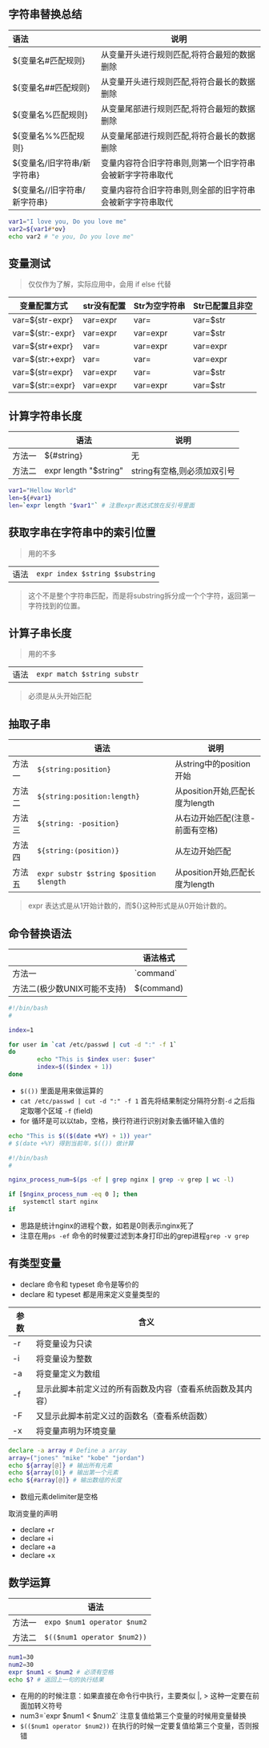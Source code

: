 
## 字符串替换总结
| 语法                         | 说明                                                      |
| :--------------------------- | --------------------------------------------------------- |
| ${变量名#匹配规则}           | 从变量开头进行规则匹配,将符合最短的数据删除               |
| ${变量名##匹配规则}          | 从变量开头进行规则匹配,将符合最长的数据删除               |
| ${变量名%匹配规则}           | 从变量尾部进行规则匹配,将符合最短的数据删除               |
| ${变量名%%匹配规则}          | 从变量尾部进行规则匹配,将符合最长的数据删除               |
| ${变量名/旧字符串/新字符串}  | 变量内容符合旧字符串则,则第一个旧字符串会被新字字符串取代 |
| ${变量名//旧字符串/新字符串} | 变量内容符合旧字符串则,则全部的旧字符串会被新字字符串取代 |

```bash
var1="I love you, Do you love me"
var2=${var1#*ov}
echo var2 # "e you, Do you love me"
```



## 变量测试

> 仅仅作为了解，实际应用中，会用 if else 代替

| 变量配置方式     | str没有配置 | Str为空字符串 | Str已配置且非空 |
| ---------------- | ----------- | ------------- | --------------- |
| var=${str-expr}  | var=expr    | var=          | var=$str        |
| var=$(str:-expr} | var=expr    | var=expr      | var=$str        |
| var=${str+expr}  | var=        | var=expr      | var=expr        |
| var=$(str:+expr} | var=        | var=          | var=expr        |
| var=$(str=expr}  | var=expr    | var=          | var=$str        |
| var=$(str:=expr} | var=expr    | var=expr      | var=$str        |



## 计算字符串长度

|        | 语法                  | 说明                        |
| ------ | --------------------- | --------------------------- |
| 方法一 | ${#string}            | 无                          |
| 方法二 | expr length "$string" | string有空格,则必须加双引号 |

```bash
var1="Hellow World"
len=${#var1}
len=`expr length "$var1"` # 注意expr表达式放在反引号里面
```



## 获取字串在字符串中的索引位置

> 用的不多

|      |                                 |
| ---- | ------------------------------- |
| 语法 | `expr index $string $substring` |

> 这个不是整个字符串匹配，而是将substring拆分成一个个字符，返回第一字符找到的位置。

## 计算子串长度

> 用的不多

|      |                             |
| ---- | --------------------------- |
| 语法 | `expr match $string substr` |

> 必须是从头开始匹配

## 抽取子串

|        | 语法                                    | 说明                            |
| ------ | --------------------------------------- | ------------------------------- |
| 方法一 | `${string:position}`                    | 从string中的position开始        |
| 方法二 | `${string:position:length}`             | 从position开始,匹配长度为length |
| 方法三 | `${string: -position}`                  | 从右边开始匹配(注意-前面有空格) |
| 方法四 | `${string:(position)}`                  | 从左边开始匹配                  |
| 方法五 | `expr substr $string $position $length` | 从position开始,匹配长度为length |

> expr 表达式是从1开始计数的，而${}这种形式是从0开始计数的。

## 命令替换语法

|                              | 语法格式    |
| ---------------------------- | ----------- |
| 方法一                       | \`command\` |
| 方法二(极少数UNIX可能不支持) | $(command)  |



```bash
#!/bin/bash
#

index=1

for user in `cat /etc/passwd | cut -d ":" -f 1`
do
        echo "This is $index user: $user"
        index=$(($index + 1))
done
```

- `$(())` 里面是用来做运算的
- `cat /etc/passwd | cut -d ":" -f 1` 首先将结果制定分隔符分割`-d` 之后指定取哪个区域 `-f` (field)
- for 循环是可以以tab，空格，换行符进行识别对象去循环输入值的

```bash
echo "This is $(($(date +%Y) + 1)) year"
# $(date +%Y) 得到当前年，$(()) 做计算
```



```bash
#!/bin/bash
#

nginx_process_num=$(ps -ef | grep nginx | grep -v grep | wc -l)

if [$nginx_process_num -eq 0 ]; then
	systemctl start nginx
if
```

- 思路是统计nginx的进程个数，如若是0则表示nginx死了
- 注意在用`ps -ef` 命令的时候要过滤到本身打印出的grep进程`grep -v grep`

## 有类型变量

- declare 命令和 typeset 命令是等价的
- declare 和 typeset 都是用来定义变量类型的

| 参数 | 含义                                                       |
| ---- | ---------------------------------------------------------- |
| -r   | 将变量设为只读                                             |
| -i   | 将变量设为整数                                             |
| -a   | 将变量定义为数组                                           |
| -f   | 显示此脚本前定义过的所有函数及内容（查看系统函数及其内容） |
| -F   | 又显示此脚本前定义过的函数名（查看系统函数）               |
| -x   | 将变量声明为环境变量                                       |



```bash
declare -a array # Define a array
array=("jones" "mike" "kobe" "jordan")
echo ${array[@]} # 输出所有元素
echo ${array[0]} # 输出第一个元素
echo ${#array[@]} # 输出数组的长度
```

- 数组元素delimiter是空格

取消变量的声明

- declare +r
- declare +i
- declare +a
- declare +x

## 数学运算

|        | 语法                        |
| ------ | --------------------------- |
| 方法一 | `expo $num1 operator $num2` |
| 方法二 | `$(($num1 operator $num2))` |

```bash
num1=30
num2=30
expr $num1 < $num2 # 必须有空格
echo $? # 返回上一句的执行结果
```



- 在用的的时候注意：如果直接在命令行中执行，主要类似 |, > 这种一定要在前面加转义符号
- num3=\`expr \$num1 < $num2\` 注意复值给第三个变量的时候用变量替换
- `$(($num1 operator $num2))` 在执行的时候一定要复值给第三个变量，否则报错
